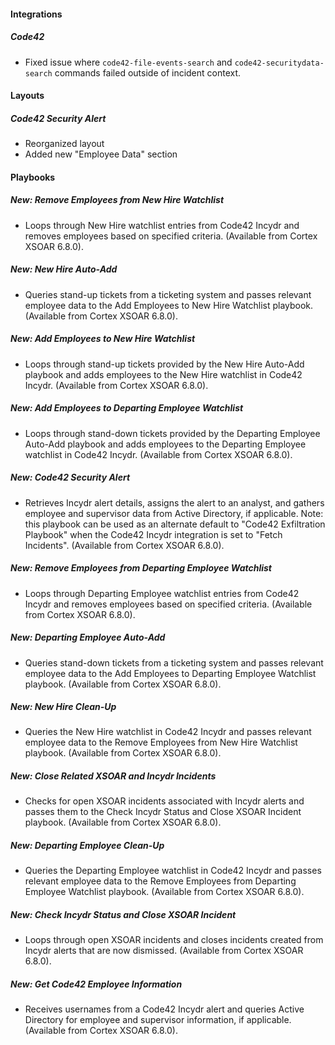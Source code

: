 #### Integrations

##### Code42
- Fixed issue where `code42-file-events-search` and `code42-securitydata-search` commands failed outside of incident context.

#### Layouts

##### Code42 Security Alert

- Reorganized layout
- Added new "Employee Data" section

#### Playbooks

##### New: Remove Employees from New Hire Watchlist

- Loops through New Hire watchlist entries from Code42 Incydr and removes employees based on specified criteria. (Available from Cortex XSOAR 6.8.0).

##### New: New Hire Auto-Add

- Queries stand-up tickets from a ticketing system and passes relevant employee data to the Add Employees to New Hire Watchlist playbook. (Available from Cortex XSOAR 6.8.0).

##### New: Add Employees to New Hire Watchlist

- Loops through stand-up tickets provided by the New Hire Auto-Add playbook and adds employees to the New Hire watchlist in Code42 Incydr. (Available from Cortex XSOAR 6.8.0).

##### New: Add Employees to Departing Employee Watchlist

- Loops through stand-down tickets provided by the Departing Employee Auto-Add playbook and adds employees to the Departing Employee watchlist in Code42 Incydr. (Available from Cortex XSOAR 6.8.0).

##### New: Code42 Security Alert

- Retrieves Incydr alert details, assigns the alert to an analyst, and gathers employee and supervisor data from Active Directory, if applicable. Note: this playbook can be used as an alternate default to "Code42 Exfiltration Playbook" when the Code42 Incydr integration is set to "Fetch Incidents". (Available from Cortex XSOAR 6.8.0).

##### New: Remove Employees from Departing Employee Watchlist

- Loops through Departing Employee watchlist entries from Code42 Incydr and removes employees based on specified criteria. (Available from Cortex XSOAR 6.8.0).

##### New: Departing Employee Auto-Add

- Queries stand-down tickets from a ticketing system and passes relevant employee data to the Add Employees to Departing Employee Watchlist playbook. (Available from Cortex XSOAR 6.8.0).

##### New: New Hire Clean-Up

- Queries the New Hire watchlist in Code42 Incydr and passes relevant employee data to the Remove Employees from New Hire Watchlist playbook. (Available from Cortex XSOAR 6.8.0).

##### New: Close Related XSOAR and Incydr Incidents

- Checks for open XSOAR incidents associated with Incydr alerts and passes them to the Check Incydr Status and Close XSOAR Incident playbook. (Available from Cortex XSOAR 6.8.0).

##### New: Departing Employee Clean-Up

- Queries the Departing Employee watchlist in Code42 Incydr and passes relevant employee data to the Remove Employees from Departing Employee Watchlist playbook. (Available from Cortex XSOAR 6.8.0).

##### New: Check Incydr Status and Close XSOAR Incident

- Loops through open XSOAR incidents and closes incidents created from Incydr alerts that are now dismissed. (Available from Cortex XSOAR 6.8.0).

##### New: Get Code42 Employee Information

- Receives usernames from a Code42 Incydr alert and queries Active Directory for employee and supervisor information, if applicable. (Available from Cortex XSOAR 6.8.0).
